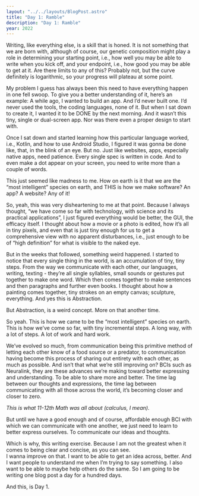 ```yaml
---
layout: "../../layouts/BlogPost.astro"
title: "Day 1: Ramble"
description: "Day 1: Ramble"
year: 2022
---
```


Writing, like everything else, is a skill that is honed. It is not something that we are born with, although of course, our genetic composition might play a role in determining your starting point, i.e., how well you may be able to write when you kick off, and your endpoint, i.e., how good you may be able to get at it. Are there limits to any of this? Probably not, but the curve definitely is logarithmic, so your progress will plateau at some point.

My problem I guess has always been this need to have everything happen in one fell swoop. To give you a better understanding of it, here’s an example: A while ago, I wanted to build an app. And I’d never built one. I’d never used the tools, the coding languages, none of it. But when I sat down to create it, I wanted it to be DONE by the next morning. And it wasn’t this tiny, single or dual-screen app. Nor was there even a proper design to start with.

Once I sat down and started learning how this particular language worked, i.e., Kotlin, and how to use Android Studio, I figured it was gonna be done like, that, in the blink of an eye. But no. Just like websites, apps, especially native apps, need patience. Every single spec is written in code. And to even make a dot appear on your screen, you need to write more than a couple of words.

This just seemed like madness to me. How on earth is it that we are the “most intelligent” species on earth, and THIS is how we make software? An app? A website? Any of it!

So, yeah, this was very disheartening to me at that point. Because I always thought, “we have come so far with technology, with science and its practical applications”, I just figured everything would be better, the GUI, the efficacy itself. I thought about how a movie or a photo is edited, how it’s all in tiny pixels, and even that is just tiny enough for us to get a comprehensive view with no apparent disturbances, i.e., just enough to be of “high definition” for what is visible to the naked eye.

But in the weeks that followed, something weird happened. I started to notice that every single thing in the world, is an accumulation of tiny, tiny steps. From the way we communicate with each other, our languages, writing, texting - they’re all single syllables, small sounds or gestures put together to make one word. Which then comes together to make sentences and then paragraphs and further even books. I thought about how a painting comes together, tiny strokes on an empty canvas; sculpture, everything. And yes this is Abstraction.

But Abstraction, is a weird concept. More on that another time.

So yeah. This is how we came to be the “most intelligent” species on earth. This is how we’ve come so far, with tiny incremental steps. A long way, with a lot of steps. A lot of work and hard work.

We’ve evolved so much, from communication being this primitive method of letting each other know of a food source or a predator, to communication having become this process of sharing out entirety with each other, as much as possible. And isn’t that what we’re still improving on? BCIs such as Neuralink, they are these advances we’re making toward better expressing and understanding. To be able to share more and better. The time lag between our thoughts and expressions, the time lag between communicating with all those across the world, it’s becoming closer and closer to zero.

_This is what 11-12th Math was all about (calculus, I mean)._

But until we have a good enough and of course, affordable enough BCI with which we can communicate with one another, we just need to learn to better express ourselves. To communicate our ideas and thoughts.

Which is why, this writing exercise. Because I am not the greatest when it comes to being clear and concise, as you can see.  
I wanna improve on that. I want to be able to get an idea across, better. And I want people to understand me when I’m trying to say something. I also want to be able to maybe help others do the same. So I am going to be writing one blog post a day for a hundred days.

And this, is Day 1.

